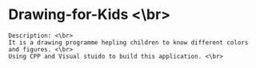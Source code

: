 # Drawing-for-Kids <\br>
	Description: <\br>
	It is a drawing programme hepling children to know different colors and figures. <\br>
	Using CPP and Visual stuido to build this application. <\br>
